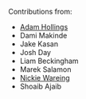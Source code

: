 Contributions from:
- [Adam Hollings](https://github.com/AdamHollings)
- Dami Makinde
- Jake Kasan
- Josh Day
- Liam Beckingham
- Marek Salamon
- [Nickie Wareing](https://github.com/nickiewareing)
- Shoaib Ajaib